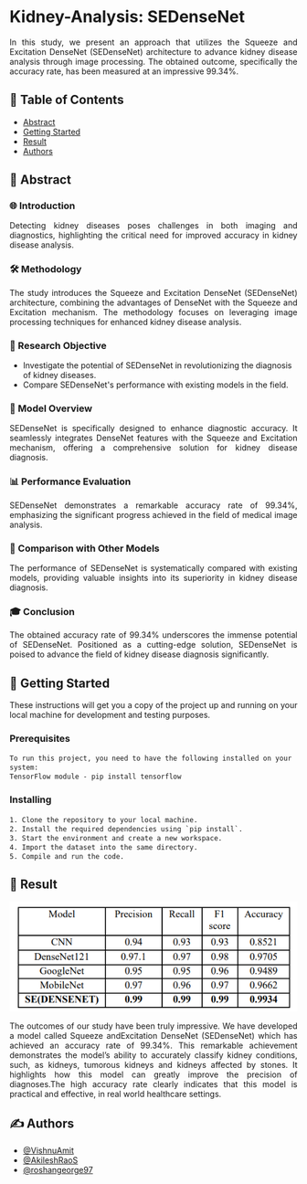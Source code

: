 # Kidney-Analysis: SEDenseNet
</div>
<p align="justify">In this study, we present an approach that utilizes the Squeeze and Excitation DenseNet (SEDenseNet) architecture to advance kidney disease analysis through image processing. The obtained outcome, specifically the accuracy rate, has been measured at an impressive 99.34%.
    <br> 
</p>

## 📝 Table of Contents
- [Abstract](#abstract)
- [Getting Started](#getting_started)
- [Result](#result)
- [Authors](#authors)

## 🧐 Abstract 

### 🌐 Introduction
<p align="justify"> Detecting kidney diseases poses challenges in both imaging and diagnostics, highlighting the critical need for improved accuracy in kidney disease analysis. </p>

### 🛠️ Methodology
<p align="justify"> The study introduces the Squeeze and Excitation DenseNet (SEDenseNet) architecture, combining the advantages of DenseNet with the Squeeze and Excitation mechanism. The methodology focuses on leveraging image processing techniques for enhanced kidney disease analysis. </p>

### 🎯 Research Objective
- Investigate the potential of SEDenseNet in revolutionizing the diagnosis of kidney diseases.
- Compare SEDenseNet's performance with existing models in the field.

### 🚀 Model Overview
<p align="justify">  SEDenseNet is specifically designed to enhance diagnostic accuracy. It seamlessly integrates DenseNet features with the Squeeze and Excitation mechanism, offering a comprehensive solution for kidney disease diagnosis. </p>

### 📊 Performance Evaluation
<p align="justify"> SEDenseNet demonstrates a remarkable accuracy rate of 99.34%, emphasizing the significant progress achieved in the field of medical image analysis.</p>

### 🔄 Comparison with Other Models
<p align="justify">  The performance of SEDenseNet is systematically compared with existing models, providing valuable insights into its superiority in kidney disease diagnosis.</p>

### 🎓 Conclusion
<p align="justify"> The obtained accuracy rate of 99.34% underscores the immense potential of SEDenseNet. Positioned as a cutting-edge solution, SEDenseNet is poised to advance the field of kidney disease diagnosis significantly. </p>

## 🏁 Getting Started <a name="getting_started"></a>
<p align="justify">  These instructions will get you a copy of the project up and running on your local machine for development and testing purposes. </p>


### Prerequisites

```
To run this project, you need to have the following installed on your system:
TensorFlow module - pip install tensorflow
```

### Installing

```
1. Clone the repository to your local machine.
2. Install the required dependencies using `pip install`.
3. Start the environment and create a new workspace.
4. Import the dataset into the same directory.
5. Compile and run the code.
```

## 🎉 Result

[![Ouput](result_table.png)]()



<p align="justify">The outcomes of our study have been truly impressive. We have developed a model called Squeeze andExcitation DenseNet (SEDenseNet) which has achieved an accuracy rate of 99.34%. This remarkable achievement demonstrates the model’s ability to accurately classify kidney conditions, such, as kidneys, tumorous kidneys and kidneys affected by stones. It highlights how this model can greatly improve the precision of diagnoses.The high accuracy rate clearly indicates that this model is practical and effective, in real world healthcare settings.
</p>

## ✍️ Authors <a name = "authors"></a>
- [@VishnuAmit](https://github.com/VishnuAmit)
- [@AkileshRaoS](https://github.com/AkileshRaoS)
- [@roshangeorge97](https://github.com/roshangeorge97) 

